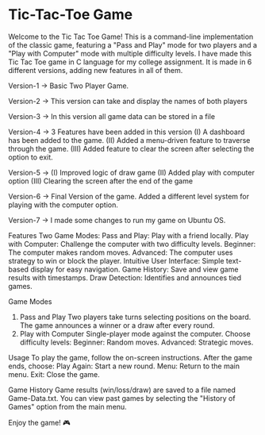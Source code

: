# Tic-Tac-Toe Game
Welcome to the Tic Tac Toe Game! This is a command-line implementation of the classic game, featuring a "Pass and Play" mode for two players and a "Play with Computer" mode with multiple difficulty levels.
I have made this Tic Tac Toe game in C language for my college assignment.
It is made in 6 different versions, adding new features in all of them.

Version-1 -> Basic Two Player Game.

Version-2 -> This version can take and display the names of both players

Version-3 -> In this version all game data can be stored in a file

Version-4 -> 3 Features have been added in this version
            (I) A dashboard has been added to the game.
            (II) Added a menu-driven feature to traverse through the game.
            (III) Added feature to clear the screen after selecting the option to exit.

Version-5 -> (I) Improved logic of draw game
             (II) Added play with computer option
             (III) Clearing the screen after the end of the game

Version-6 -> Final Version of the game. Added a different level system for playing with the computer option.

Version-7 -> I made some changes to run my game on Ubuntu OS.

Features
Two Game Modes:
Pass and Play: Play with a friend locally.
Play with Computer: Challenge the computer with two difficulty levels.
Beginner: The computer makes random moves.
Advanced: The computer uses strategy to win or block the player.
Intuitive User Interface: Simple text-based display for easy navigation.
Game History: Save and view game results with timestamps.
Draw Detection: Identifies and announces tied games.

Game Modes
1. Pass and Play
Two players take turns selecting positions on the board.
The game announces a winner or a draw after every round.
2. Play with Computer
Single-player mode against the computer.
Choose difficulty levels:
Beginner: Random moves.
Advanced: Strategic moves.

Usage
To play the game, follow the on-screen instructions.
After the game ends, choose:
Play Again: Start a new round.
Menu: Return to the main menu.
Exit: Close the game.

Game History
Game results (win/loss/draw) are saved to a file named Game-Data.txt.
You can view past games by selecting the "History of Games" option from the main menu.

Enjoy the game! 🎮
